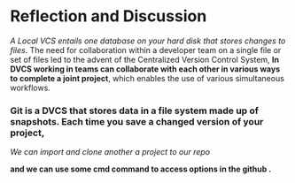 # Reflection and Discussion

*A Local VCS entails one database on your hard disk that stores changes to files.*
The need for collaboration within a developer team on a single file or set of files led to the advent of the Centralized Version Control System,
**In  DVCS working in teams can collaborate with each other in various ways to complete a joint project**, which enables the use of various simultaneous workflows.

### Git is a DVCS that stores data in a file system made up of snapshots. Each time you save a changed version of your project,

*We can import and clone another a project to our repo*

**and we can use some cmd command to access  options in the github .**
